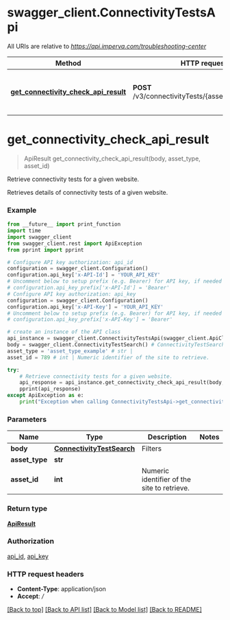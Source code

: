 # swagger_client.ConnectivityTestsApi

All URIs are relative to *https://api.imperva.com/troubleshooting-center*

Method | HTTP request | Description
------------- | ------------- | -------------
[**get_connectivity_check_api_result**](ConnectivityTestsApi.md#get_connectivity_check_api_result) | **POST** /v3/connectivityTests/{assetType}/{assetId} | Retrieve connectivity tests for a given website.

# **get_connectivity_check_api_result**
> ApiResult get_connectivity_check_api_result(body, asset_type, asset_id)

Retrieve connectivity tests for a given website.

Retrieves details of connectivity tests of a given website.

### Example
```python
from __future__ import print_function
import time
import swagger_client
from swagger_client.rest import ApiException
from pprint import pprint

# Configure API key authorization: api_id
configuration = swagger_client.Configuration()
configuration.api_key['x-API-Id'] = 'YOUR_API_KEY'
# Uncomment below to setup prefix (e.g. Bearer) for API key, if needed
# configuration.api_key_prefix['x-API-Id'] = 'Bearer'
# Configure API key authorization: api_key
configuration = swagger_client.Configuration()
configuration.api_key['x-API-Key'] = 'YOUR_API_KEY'
# Uncomment below to setup prefix (e.g. Bearer) for API key, if needed
# configuration.api_key_prefix['x-API-Key'] = 'Bearer'

# create an instance of the API class
api_instance = swagger_client.ConnectivityTestsApi(swagger_client.ApiClient(configuration))
body = swagger_client.ConnectivityTestSearch() # ConnectivityTestSearch | Filters
asset_type = 'asset_type_example' # str | 
asset_id = 789 # int | Numeric identifier of the site to retrieve.

try:
    # Retrieve connectivity tests for a given website.
    api_response = api_instance.get_connectivity_check_api_result(body, asset_type, asset_id)
    pprint(api_response)
except ApiException as e:
    print("Exception when calling ConnectivityTestsApi->get_connectivity_check_api_result: %s\n" % e)
```

### Parameters

Name | Type | Description  | Notes
------------- | ------------- | ------------- | -------------
 **body** | [**ConnectivityTestSearch**](ConnectivityTestSearch.md)| Filters | 
 **asset_type** | **str**|  | 
 **asset_id** | **int**| Numeric identifier of the site to retrieve. | 

### Return type

[**ApiResult**](ApiResult.md)

### Authorization

[api_id](../README.md#api_id), [api_key](../README.md#api_key)

### HTTP request headers

 - **Content-Type**: application/json
 - **Accept**: */*

[[Back to top]](#) [[Back to API list]](../README.md#documentation-for-api-endpoints) [[Back to Model list]](../README.md#documentation-for-models) [[Back to README]](../README.md)


